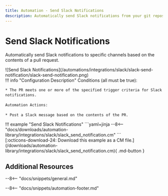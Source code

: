```yaml
---
title: Automation - Send Slack Notifications
description: Automatically send Slack notifications from your git repos with gitStream.
---
```

# Send Slack Notifications

<!-- --8<-- [start:example]-->
Automatically send Slack notifications to specific channels based on the contents of a pull request.

<div class="automationImage" markdown="1">
![Send Slack Notifications](/automations/integrations/slack/slack-send-notification/slack-send-notification.png)
</div>
<div class="automationDescription" markdown="1">
!!! info "Configuration Description"
    Conditions (all must be true):

    * The PR meets one or more of the specified trigger criteria for Slack notifications.

    Automation Actions:

    * Post a Slack message based on the contents of the PR.

</div>
<div class="automationExample" markdown="1">
!!! example "Send Slack Notifications"
    ```yaml+jinja
    --8<-- "docs/downloads/automation-library/integrations/slack/slack_send_notification.cm"
    ```
    <div class="result" markdown>
      <span>
      [:octicons-download-24: Download this example as a CM file.](/downloads/automation-library/integrations/slack/slack_send_notification.cm){ .md-button }
      </span>
    </div>
</div>
<!-- --8<-- [end:example]-->

## Additional Resources

--8<-- "docs/snippets/general.md"

--8<-- "docs/snippets/automation-footer.md"
